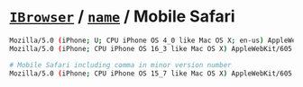 # [`IBrowser`](/api/main/get-browser.md) / [`name`](../name.md) / Mobile Safari

```sh
Mozilla/5.0 (iPhone; U; CPU iPhone OS 4_0 like Mac OS X; en-us) AppleWebKit/532.9 (KHTML, like Gecko) Version/4.0.5 Mobile/8A293 Safari/6531.22.7
Mozilla/5.0 (iPhone; CPU iPhone OS 16_3 like Mac OS X) AppleWebKit/605.1.15 (KHTML, like Gecko)  Mobile/15E148 Safari/604.1

# Mobile Safari including comma in minor version number
Mozilla/5.0 (iPhone; CPU iPhone OS 15_7 like Mac OS X) AppleWebKit/605.1.15 (KHTML, like Gecko) Version/15.6,2 Mobile/15E148 Safari/604.1
```